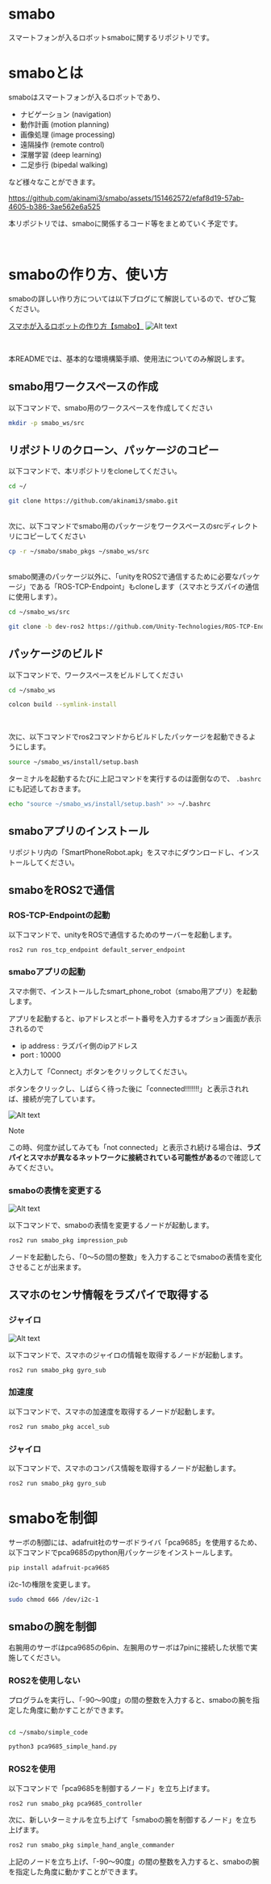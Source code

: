 # smabo
スマートフォンが入るロボットsmaboに関するリポジトリです。

# smaboとは
smaboはスマートフォンが入るロボットであり、

- ナビゲーション (navigation)
- 動作計画 (motion planning)
- 画像処理 (image processing)
- 遠隔操作 (remote control)
- 深層学習 (deep learning)
- 二足歩行 (bipedal walking)

など様々なことができます。

https://github.com/akinami3/smabo/assets/151462572/efaf8d19-57ab-4605-b386-3ae562e6a525

本リポジトリでは、smaboに関係するコード等をまとめていく予定です。

<br>

# smaboの作り方、使い方
smaboの詳しい作り方については以下ブログにて解説しているので、ぜひご覧ください。

[スマホが入るロボットの作り方【smabo】](https://akinami3.com/smabo_summary)
![Alt text](./image/smabo_site_img.png)

<br>

本READMEでは、基本的な環境構築手順、使用法についてのみ解説します。
## smabo用ワークスペースの作成
以下コマンドで、smabo用のワークスペースを作成してください
```bash
mkdir -p smabo_ws/src
```

## リポジトリのクローン、パッケージのコピー
以下コマンドで、本リポジトリをcloneしてください。
```bash
cd ~/
```
```bash
git clone https://github.com/akinami3/smabo.git
```
<br>
次に、以下コマンドでsmabo用のパッケージをワークスペースのsrcディレクトリにコピーしてください

```bash
cp -r ~/smabo/smabo_pkgs ~/smabo_ws/src
```
<br>
smabo関連のパッケージ以外に、「unityをROS2で通信するために必要なパッケージ」である「ROS-TCP-Endpoint」もcloneします（スマホとラズパイの通信に使用します）。

```bash
cd ~/smabo_ws/src
```

```bash
git clone -b dev-ros2 https://github.com/Unity-Technologies/ROS-TCP-Endpoint.git
```

## パッケージのビルド
以下コマンドで、ワークスペースをビルドしてください
```bash
cd ~/smabo_ws
```
```bash
colcon build --symlink-install
```
<br>

次に、以下コマンドでros2コマンドからビルドしたパッケージを起動できるようにします。

```bash
source ~/smabo_ws/install/setup.bash
```

ターミナルを起動するたびに上記コマンドを実行するのは面倒なので、 `.bashrc` にも記述しておきます。

```bash
echo "source ~/smabo_ws/install/setup.bash" >> ~/.bashrc
```
## smaboアプリのインストール
リポジトリ内の「SmartPhoneRobot.apk」をスマホにダウンロードし、インストールしてください。

## smaboをROS2で通信
### ROS-TCP-Endpointの起動
以下コマンドで、unityをROSで通信するためのサーバーを起動します。

```bash
ros2 run ros_tcp_endpoint default_server_endpoint
```
### smaboアプリの起動
スマホ側で、インストールしたsmart_phone_robot（smabo用アプリ）を起動します。

アプリを起動すると、ipアドレスとポート番号を入力するオプション画面が表示されるので
- ip address : ラズパイ側のipアドレス
- port : 10000

と入力して「Connect」ボタンをクリックしてください。

ボタンをクリックし、しばらく待った後に「connected!!!!!!!」と表示されれば、接続が完了しています。

![Alt text](./gif/smabo_connection.gif)


> [!NOTE]
> この時、何度か試してみても「not connected」と表示され続ける場合は、**ラズパイとスマホが異なるネットワークに接続されている可能性がある**ので確認してみてください。

### smaboの表情を変更する
![Alt text](./gif/smabo_impression.gif)

以下コマンドで、smaboの表情を変更するノードが起動します。

```bash
ros2 run smabo_pkg impression_pub
```

ノードを起動したら、「0～5の間の整数」を入力することでsmaboの表情を変化させることが出来ます。

## スマホのセンサ情報をラズパイで取得する

### ジャイロ
![Alt text](./gif/smabo_gyro.gif)

以下コマンドで、スマホのジャイロの情報を取得するノードが起動します。

```bash
ros2 run smabo_pkg gyro_sub
```

### 加速度
以下コマンドで、スマホの加速度を取得するノードが起動します。

```bash
ros2 run smabo_pkg accel_sub
```

### ジャイロ
以下コマンドで、スマホのコンパス情報を取得するノードが起動します。

```bash
ros2 run smabo_pkg gyro_sub
```

# smaboを制御
サーボの制御には、adafruit社のサーボドライバ「pca9685」を使用するため、以下コマンドでpca9685のpython用パッケージをインストールします。
```bash
pip install adafruit-pca9685
```

i2c-1の権限を変更します。
```bash
sudo chmod 666 /dev/i2c-1
```
## smaboの腕を制御
右腕用のサーボはpca9685の6pin、左腕用のサーボは7pinに接続した状態で実施してください。
### ROS2を使用しない
プログラムを実行し、「-90～90度」の間の整数を入力すると、smaboの腕を指定した角度に動かすことができます。
```bash

cd ~/smabo/simple_code
```
```bash
python3 pca9685_simple_hand.py
```
### ROS2を使用
以下コマンドで「pca9685を制御するノード」を立ち上げます。
```bash
ros2 run smabo_pkg pca9685_controller
```

次に、新しいターミナルを立ち上げて「smaboの腕を制御するノード」を立ち上げます。
```bash
ros2 run smabo_pkg simple_hand_angle_commander
```
上記のノードを立ち上げ、「-90～90度」の間の整数を入力すると、smaboの腕を指定した角度に動かすことができます。